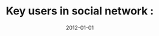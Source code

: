 ---
# Documentation: https://wowchemy.com/docs/managing-content/

title: 'Key users in social network :'
subtitle: ''
summary: ''
authors:
- brodka
tags: []
categories: []
date: '2012-01-01'
lastmod: 2022-10-07T05:44:08Z
featured: false
draft: false

# Featured image
# To use, add an image named `featured.jpg/png` to your page's folder.
# Focal points: Smart, Center, TopLeft, Top, TopRight, Left, Right, BottomLeft, Bottom, BottomRight.
image:
  caption: ''
  focal_point: ''
  preview_only: false

# Projects (optional).
#   Associate this post with one or more of your projects.
#   Simply enter your project's folder or file name without extension.
#   E.g. `projects = ["internal-project"]` references `content/project/deep-learning/index.md`.
#   Otherwise, set `projects = []`.
projects: []
publishDate: '2022-10-07T05:44:06.994926Z'
publication_types:
- '5'
abstract: ''
publication: '*LAP Lambert Academic Publishing*'
---